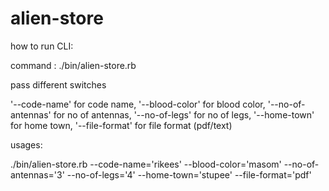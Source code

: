 alien-store
===========

how to run CLI:

 command : ./bin/alien-store.rb

 pass different switches

 '--code-name' for code name,
 '--blood-color' for blood color,
 '--no-of-antennas' for no of antennas,
 '--no-of-legs' for no of legs,
 '--home-town' for home town,
 '--file-format' for file format (pdf/text)


usages:

./bin/alien-store.rb --code-name='rikees' --blood-color='masom' --no-of-antennas='3' --no-of-legs='4' --home-town='stupee' --file-format='pdf'
